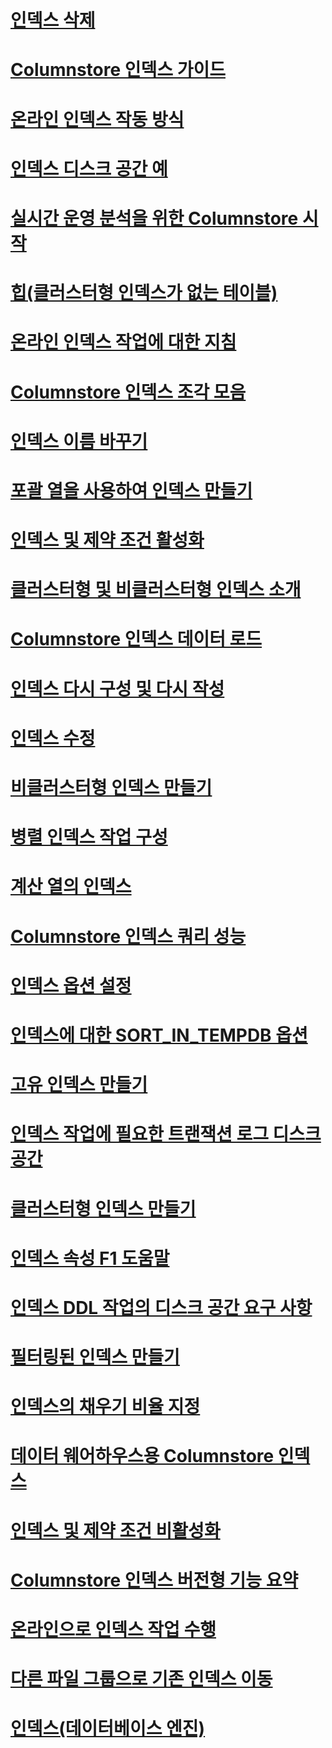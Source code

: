 # [인덱스 삭제](delete-an-index.md)
# [Columnstore 인덱스 가이드](columnstore-indexes-overview.md)
# [온라인 인덱스 작동 방식](how-online-index-operations-work.md)
# [인덱스 디스크 공간 예](index-disk-space-example.md)
# [실시간 운영 분석을 위한 Columnstore 시작](get-started-with-columnstore-for-real-time-operational-analytics.md)
# [힙(클러스터형 인덱스가 없는 테이블)](heaps-tables-without-clustered-indexes.md)
# [온라인 인덱스 작업에 대한 지침](guidelines-for-online-index-operations.md)
# [Columnstore 인덱스 조각 모음](columnstore-indexes-defragmentation.md)
# [인덱스 이름 바꾸기](rename-indexes.md)
# [포괄 열을 사용하여 인덱스 만들기](create-indexes-with-included-columns.md)
# [인덱스 및 제약 조건 활성화](enable-indexes-and-constraints.md)
# [클러스터형 및 비클러스터형 인덱스 소개](clustered-and-nonclustered-indexes-described.md)
# [Columnstore 인덱스 데이터 로드](columnstore-indexes-data-loading-guidance.md)
# [인덱스 다시 구성 및 다시 작성](reorganize-and-rebuild-indexes.md)
# [인덱스 수정](modify-an-index.md)
# [비클러스터형 인덱스 만들기](create-nonclustered-indexes.md)
# [병렬 인덱스 작업 구성](configure-parallel-index-operations.md)
# [계산 열의 인덱스](indexes-on-computed-columns.md)
# [Columnstore 인덱스 쿼리 성능](columnstore-indexes-query-performance.md)
# [인덱스 옵션 설정](set-index-options.md)
# [인덱스에 대한 SORT_IN_TEMPDB 옵션](sort-in-tempdb-option-for-indexes.md)
# [고유 인덱스 만들기](create-unique-indexes.md)
# [인덱스 작업에 필요한 트랜잭션 로그 디스크 공간](transaction-log-disk-space-for-index-operations.md)
# [클러스터형 인덱스 만들기](create-clustered-indexes.md)
# [인덱스 속성 F1 도움말](index-properties-f1-help.md)
# [인덱스 DDL 작업의 디스크 공간 요구 사항](disk-space-requirements-for-index-ddl-operations.md)
# [필터링된 인덱스 만들기](create-filtered-indexes.md)
# [인덱스의 채우기 비율 지정](specify-fill-factor-for-an-index.md)
# [데이터 웨어하우스용 Columnstore 인덱스](columnstore-indexes-data-warehouse.md)
# [인덱스 및 제약 조건 비활성화](disable-indexes-and-constraints.md)
# [Columnstore 인덱스 버전형 기능 요약](columnstore-indexes-what-s-new.md)
# [온라인으로 인덱스 작업 수행](perform-index-operations-online.md)
# [다른 파일 그룹으로 기존 인덱스 이동](move-an-existing-index-to-a-different-filegroup.md)
# [인덱스(데이터베이스 엔진)](indexes.md)
